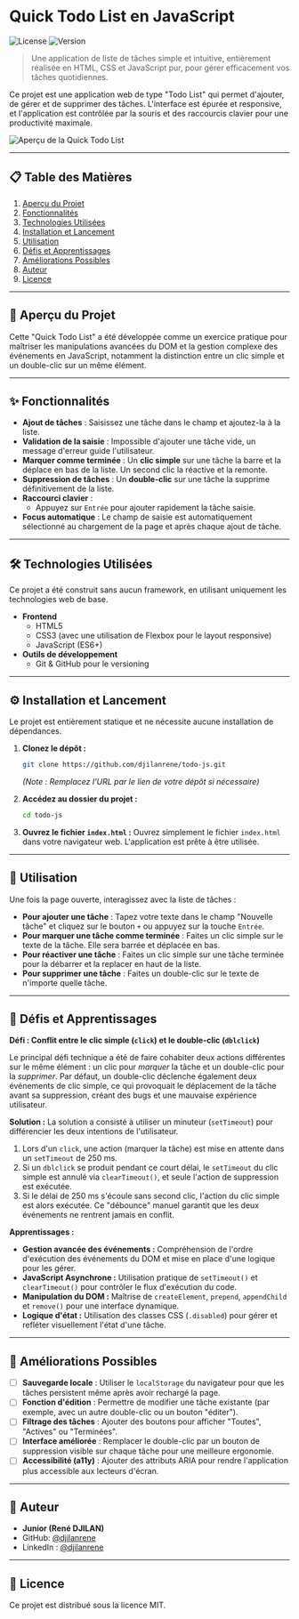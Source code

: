 # Quick Todo List en JavaScript

![License](https://img.shields.io/badge/license-MIT-blue.svg) ![Version](https://img.shields.io/badge/version-1.0.0-green.svg)

> Une application de liste de tâches simple et intuitive, entièrement réalisée en HTML, CSS et JavaScript pur, pour gérer efficacement vos tâches quotidiennes.

Ce projet est une application web de type "Todo List" qui permet d'ajouter, de gérer et de supprimer des tâches. L'interface est épurée et responsive, et l'application est contrôlée par la souris et des raccourcis clavier pour une productivité maximale.

![Aperçu de la Quick Todo List](https://i.imgur.com/quick-todo-list-X8j6097.png)

---

## 📋 Table des Matières

1.  [Aperçu du Projet](#-aperçu-du-projet)
2.  [Fonctionnalités](#-fonctionnalités)
3.  [Technologies Utilisées](#-technologies-utilisées)
4.  [Installation et Lancement](#-installation-et-lancement)
5.  [Utilisation](#-utilisation)
6.  [Défis et Apprentissages](#-défis-et-apprentissages)
7.  [Améliorations Possibles](#-améliorations-possibles)
8.  [Auteur](#-auteur)
9.  [Licence](#-licence)

---

## 🚀 Aperçu du Projet

Cette "Quick Todo List" a été développée comme un exercice pratique pour maîtriser les manipulations avancées du DOM et la gestion complexe des événements en JavaScript, notamment la distinction entre un clic simple et un double-clic sur un même élément.

---

## ✨ Fonctionnalités

*   **Ajout de tâches** : Saisissez une tâche dans le champ et ajoutez-la à la liste.
*   **Validation de la saisie** : Impossible d'ajouter une tâche vide, un message d'erreur guide l'utilisateur.
*   **Marquer comme terminée** : Un **clic simple** sur une tâche la barre et la déplace en bas de la liste. Un second clic la réactive et la remonte.
*   **Suppression de tâches** : Un **double-clic** sur une tâche la supprime définitivement de la liste.
*   **Raccourci clavier** :
    *   Appuyez sur `Entrée` pour ajouter rapidement la tâche saisie.
*   **Focus automatique** : Le champ de saisie est automatiquement sélectionné au chargement de la page et après chaque ajout de tâche.

---

## 🛠️ Technologies Utilisées

Ce projet a été construit sans aucun framework, en utilisant uniquement les technologies web de base.

*   **Frontend**
    *   HTML5
    *   CSS3 (avec une utilisation de Flexbox pour le layout responsive)
    *   JavaScript (ES6+)
*   **Outils de développement**
    *   Git & GitHub pour le versioning

---

## ⚙️ Installation et Lancement

Le projet est entièrement statique et ne nécessite aucune installation de dépendances.

1.  **Clonez le dépôt :**
    ```bash
    git clone https://github.com/djilanrene/todo-js.git
    ```
    *(Note : Remplacez l'URL par le lien de votre dépôt si nécessaire)*

2.  **Accédez au dossier du projet :**
    ```bash
    cd todo-js
    ```

3.  **Ouvrez le fichier `index.html` :**
    Ouvrez simplement le fichier `index.html` dans votre navigateur web. L'application est prête à être utilisée.

---

## 📖 Utilisation

Une fois la page ouverte, interagissez avec la liste de tâches :

*   **Pour ajouter une tâche** : Tapez votre texte dans le champ "Nouvelle tâche" et cliquez sur le bouton `+` ou appuyez sur la touche `Entrée`.
*   **Pour marquer une tâche comme terminée** : Faites un clic simple sur le texte de la tâche. Elle sera barrée et déplacée en bas.
*   **Pour réactiver une tâche** : Faites un clic simple sur une tâche terminée pour la débarrer et la replacer en haut de la liste.
*   **Pour supprimer une tâche** : Faites un double-clic sur le texte de n'importe quelle tâche.

---

## 🧠 Défis et Apprentissages

**Défi : Conflit entre le clic simple (`click`) et le double-clic (`dblclick`)**

Le principal défi technique a été de faire cohabiter deux actions différentes sur le même élément : un clic pour *marquer* la tâche et un double-clic pour la *supprimer*. Par défaut, un double-clic déclenche également deux événements de clic simple, ce qui provoquait le déplacement de la tâche avant sa suppression, créant des bugs et une mauvaise expérience utilisateur.

**Solution :**
La solution a consisté à utiliser un minuteur (`setTimeout`) pour différencier les deux intentions de l'utilisateur.
1.  Lors d'un `click`, une action (marquer la tâche) est mise en attente dans un `setTimeout` de 250 ms.
2.  Si un `dblclick` se produit pendant ce court délai, le `setTimeout` du clic simple est annulé via `clearTimeout()`, et seule l'action de suppression est exécutée.
3.  Si le délai de 250 ms s'écoule sans second clic, l'action du clic simple est alors exécutée.
Ce "débounce" manuel garantit que les deux événements ne rentrent jamais en conflit.

**Apprentissages :**
*   **Gestion avancée des événements :** Compréhension de l'ordre d'exécution des événements du DOM et mise en place d'une logique pour les gérer.
*   **JavaScript Asynchrone :** Utilisation pratique de `setTimeout()` et `clearTimeout()` pour contrôler le flux d'exécution du code.
*   **Manipulation du DOM :** Maîtrise de `createElement`, `prepend`, `appendChild` et `remove()` pour une interface dynamique.
*   **Logique d'état :** Utilisation des classes CSS (`.disabled`) pour gérer et refléter visuellement l'état d'une tâche.

---

## 🔮 Améliorations Possibles

- [ ] **Sauvegarde locale** : Utiliser le `localStorage` du navigateur pour que les tâches persistent même après avoir rechargé la page.
- [ ] **Fonction d'édition** : Permettre de modifier une tâche existante (par exemple, avec un autre double-clic ou un bouton "éditer").
- [ ] **Filtrage des tâches** : Ajouter des boutons pour afficher "Toutes", "Actives" ou "Terminées".
- [ ] **Interface améliorée** : Remplacer le double-clic par un bouton de suppression visible sur chaque tâche pour une meilleure ergonomie.
- [ ] **Accessibilité (a11y)** : Ajouter des attributs ARIA pour rendre l'application plus accessible aux lecteurs d'écran.

---

## 👤 Auteur

*   **Junior (René DJILAN)**
*   GitHub: [@djilanrene](https://github.com/djilanrene/)
*   LinkedIn : [@djilanrene](https://linkedin.com/in/djilanrene/)

---

## 📜 Licence

Ce projet est distribué sous la licence MIT.
